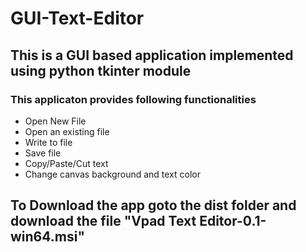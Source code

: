 # GUI-Text-Editor
## This is a GUI based application implemented using python tkinter module
### This applicaton provides following functionalities
- Open New File
- Open an existing file
- Write to file
- Save file
- Copy/Paste/Cut text
- Change canvas background and text color

## To Download the app goto the dist folder and download the file "Vpad Text Editor-0.1-win64.msi"
